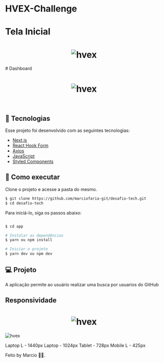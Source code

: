 # HVEX-Challenge

# Tela Inicial
<h1 align="center">
    <img alt="hvex" src="https://s7.gifyu.com/images/login.gif" />
</h1>
# Dashboard
<h1 align="center">
    <img alt="hvex" src="https://s7.gifyu.com/images/dashboard.gif" />
</h1>
<br>

## 🧪 Tecnologias

Esse projeto foi desenvolvido com as seguintes tecnologias:

- [Next.js](https://nextjs.org/)
- [React Hook Form](https://react-hook-form.com/)
- [Axios](https://axios-http.com/docs/intro)
- [JavaScript](https://developer.mozilla.org/pt-BR/docs/Web/JavaScript)
- [Styled Components](https://styled-components.com/docs)

## 🚀 Como executar

Clone o projeto e acesse a pasta do mesmo.

```bash
$ git clone https://github.com/marciofaria-git/desafio-tech.git
$ cd desafio-tech
```

Para iniciá-lo, siga os passos abaixo:
```bash

$ cd app

# Instalar as dependências
$ yarn ou npm install

# Iniciar o projeto
$ yarn dev ou npm dev
```

## 💻 Projeto

A aplicação permite ao usuário realizar uma busca por usuarios do GitHub




## Responsividade
<h1 align="center">
    <img alt="hvex" src="https://s7.gifyu.com/images/login.gif" />
</h1>
<img alt="hvex" src="https://s7.gifyu.com/images/loginResponsividade44cc422920fc3edb.gif" />




Laptop L - 1440px
Laptop - 1024px
Tablet - 728px
Mobile L - 425px


Feito by Marcio 🧑‍💻.

